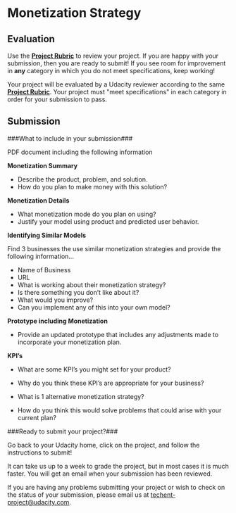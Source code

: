 # Monetization Strategy
## Evaluation

Use the [**Project Rubric**](https://docs.google.com/document/d/1NNAA25iso2lDvbx-tZ-vmOTWWS3M-g7IWaaxL2mAVa4/pub) to review your project. If you are happy with your submission, then you are ready to submit! If you see room for improvement in **any** category in which you do not meet specifications, keep working! 

Your project will be evaluated by a Udacity reviewer according to the same [**Project Rubric**](https://docs.google.com/document/d/1NNAA25iso2lDvbx-tZ-vmOTWWS3M-g7IWaaxL2mAVa4/pub). Your project must "meet specifications" in each category in order for your submission to pass.

## Submission

###What to include in your submission###

PDF document including the following information
 
**Monetization Summary**

* Describe the product, problem, and solution.
* How do you plan to make money with this solution?

**Monetization Details**

* What monetization mode do you plan on using?
* Justify your model using product and predicted user behavior.

**Identifying Similar Models**

Find 3 businesses the use similar monetization strategies and provide the following information...

* Name of Business
* URL
* What is working about their monetization strategy?
* Is there something you don’t like about it?
* What would you improve?
* Can you implement any of this into your own model? 

**Prototype including Monetization**

* Provide an updated prototype that includes any adjustments made to incorporate your monetization plan.
 
**KPI’s**

* What are some KPI’s you might set for your product?
* Why do you think these KPI’s are appropriate for your business?

* What is 1 alternative monetization strategy?
* How do you think this would solve problems that could arise with your current plan?

###Ready to submit your project?###

Go back to your Udacity home, click on the project, and follow the instructions to submit!

It can take us up to a week to grade the project, but in most cases it is much faster. You will get an email when your submission has been reviewed.

If you are having any problems submitting your project or wish to check on the status of your submission, please email us at techent-project@udacity.com.
